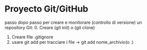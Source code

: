 # Proyecto Git/GitHub

passo dopo passo per creare e monitorare (controllo di versione) un repository Git:
0. Creare (git init) o (git clone)
1. Creare file .gitignore 
2. usare git add per tracciare i file -> git add nome_archivio(o .)

